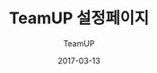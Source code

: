 ---
title: TeamUP 설정페이지
subtitle: TeamUP
layout: default
modal-id: 8
date: 2017-03-13
img: dreams.png
thumbnail: 170313_5.png
alt: image-alt
project-date: 2017-03-13
site: <a href="https://tmup.com/">Go</a>
category: homepage
description: jquery/html/css

---